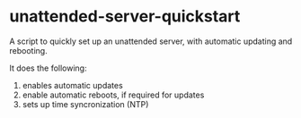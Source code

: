 # unattended-server-quickstart
A script to quickly set up an unattended server, with automatic updating and rebooting.

It does the following:

1) enables automatic updates
2) enable automatic reboots, if required for updates
3) sets up time syncronization (NTP)